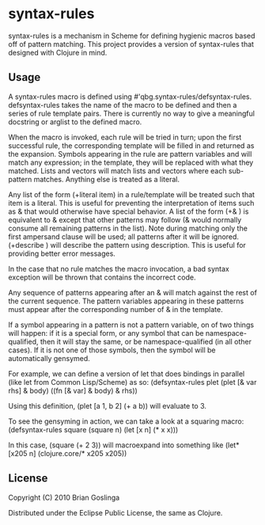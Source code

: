 # syntax-rules

syntax-rules is a mechanism in Scheme for defining hygienic macros based off of
pattern matching.  This project provides a version of syntax-rules that designed
with Clojure in mind.

## Usage

A syntax-rules macro is defined using #'qbg.syntax-rules/defsyntax-rules.
defsyntax-rules takes the name of the macro to be defined and then a series of
rule template pairs.  There is currently no way to give a meaningful docstring
or arglist to the defined macro.

When the macro is invoked, each rule will be tried in turn; upon the first
successful rule, the corresponding template will be filled in and returned as
the expansion.  Symbols appearing in the rule are pattern variables and will
match any expression; in the template, they will be replaced with what they
matched. Lists and vectors will match lists and vectors where each sub-pattern
matches. Anything else is treated as a literal.

Any list of the form (+literal item) in a rule/template will be treated such
that item is a literal. This is useful for preventing the interpretation of
items such as & that would otherwise have special behavior.  A list of the form
(+& <patterns>) is equivalent to & <patterns> except that other patterns may
follow (& would normally consume all remaining patterns in the list).  Note
during matching only the first ampersand clause will be used; all patterns
after it will be ignored. (+describe <description> <pattern>) will describe the
pattern using description. This is useful for providing better error messages.

In the case that no rule matches the macro invocation, a bad syntax exception
will be thrown that contains the incorrect code.

Any sequence of patterns appearing after an & will match against the rest of the
current sequence.  The pattern variables appearing in these patterns must appear
after the corresponding number of & in the template.

If a symbol appearing in a pattern is not a pattern variable, on of two things
will happen: if it is a special form, or any symbol that can be
namespace-qualified, then it will stay the same, or be namespace-qualified (in
all other cases).  If it is not one of those symbols, then the symbol will be
automatically gensymed.

For example, we can define a version of let that does bindings in parallel (like
let from Common Lisp/Scheme) as so:
(defsyntax-rules plet
  (plet [& var rhs] & body)
  ((fn [& var] & body) & rhs))

Using this definition, (plet [a 1, b 2] (+ a b)) will evaluate to 3.

To see the gensyming in action, we can take a look at a squaring macro:
(defsyntax-rules square
  (square n)
  (let [x n] (* x x)))

In this case, (square (+ 2 3)) will macroexpand into something like
(let* [x205 n] (clojure.core/* x205 x205))

## License

Copyright (C) 2010 Brian Goslinga

Distributed under the Eclipse Public License, the same as Clojure.
